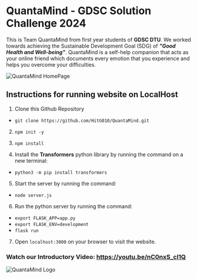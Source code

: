 # QuantaMind - GDSC Solution Challenge 2024

This is Team QuantaMind from first year students of **GDSC DTU**. We worked towards achieving the Sustainable Development Goal (SDG) of ***"Good Health and Well-being"***. QuantaMind is a self-help companion that acts as your online friend which documents every emotion that you experience and helps you overcome your difficulties.


![QuantaMind HomePage](/QuantaMind/Public/landing-pagedark.png "QuantaMind HomePage")

## Instructions for running website on LocalHost

1. Clone this Github Repository

* `git clone https://github.com/HitG010/QuantaMind.git`

2. `npm init -y`

3. `npm install`

4. Install the **Transformers** python library by running the command on a new terminal:

* `python3 -m pip install transformers`

5. Start the server by running the command:

* `node server.js`

6. Run the python server by running the command:

* `export FLASK_APP=app.py`
* `export FLASK_ENV=development`
* `flask run`

7. Open `localhost:3000` on your browser to visit the website.


### Watch our Introductory Video: https://youtu.be/nC0nxS_cI1Q


![QuantaMind Logo](/QuantaMind/Public/Group-32.png)




